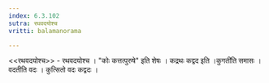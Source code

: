 ```yaml
---
index: 6.3.102
sutra: रथवदयोश्च
vritti: balamanorama

---
```

<<रथवदयोश्च>> - रथवदयोश्च । "कोः कत्तत्पुरुषे" इति शेषः । कद्रथः कद्वद इति ।कुगती॑ति समासः । वदतीति वदः । कुत्सितो वदः कद्वदः । 